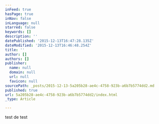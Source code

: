 ```yaml
---
inFeed: true
hasPage: true
inNav: false
inLanguage: null
starred: false
keywords: []
description: ''
datePublished: '2015-12-13T16:47:28.135Z'
dateModified: '2015-12-13T16:46:48.254Z'
title: ''
author: []
authors: []
publisher:
  name: null
  domain: null
  url: null
  favicon: null
sourcePath: _posts/2015-12-13-5a205b28-ae4c-4758-923b-a6b7b5774dd2.md
published: true
url: 5a205b28-ae4c-4758-923b-a6b7b5774dd2/index.html
_type: Article

---
```

test de test